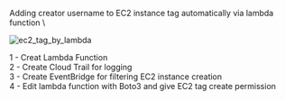 Adding creator username to EC2 instance tag automatically via lambda function \ 

![ec2_tag_by_lambda](https://user-images.githubusercontent.com/56221231/216386980-0f1d9388-b43a-4938-8981-9b6e22695bd7.png)

1 - Creat Lambda Function \
2 - Create Cloud Trail for logging \
3 - Create EventBridge for filtering EC2 instance creation \
4 - Edit lambda function with Boto3 and give EC2 tag create permission
